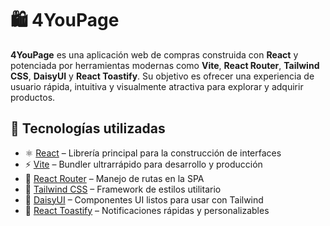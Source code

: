# 🛍️ 4YouPage

**4YouPage** es una aplicación web de compras construida con **React** y potenciada por herramientas modernas como **Vite**, **React Router**, **Tailwind CSS**, **DaisyUI** y **React Toastify**. Su objetivo es ofrecer una experiencia de usuario rápida, intuitiva y visualmente atractiva para explorar y adquirir productos.

## 🚀 Tecnologías utilizadas

- ⚛️ [React](https://reactjs.org/) – Librería principal para la construcción de interfaces
- ⚡ [Vite](https://vitejs.dev/) – Bundler ultrarrápido para desarrollo y producción
- 🧭 [React Router](https://reactrouter.com/) – Manejo de rutas en la SPA
- 🎨 [Tailwind CSS](https://tailwindcss.com/) – Framework de estilos utilitario
- 💠 [DaisyUI](https://daisyui.com/) – Componentes UI listos para usar con Tailwind
- 🔔 [React Toastify](https://fkhadra.github.io/react-toastify/introduction) – Notificaciones rápidas y personalizables
